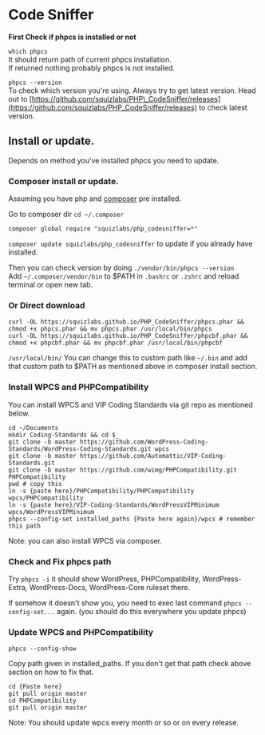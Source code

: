 # Code Sniffer

**First Check if phpcs is installed or not**

`which phpcs`  
It should return path of current phpcs installation.  
If returned nothing probably phpcs is not installed.

`phpcs --version`  
To check which version you're using. Always try to get latest version. Head out to [https://github.com/squizlabs/PHP\_CodeSniffer/releases](https://github.com/squizlabs/PHP_CodeSniffer/releases) to check latest version.

## Install or update.

Depends on method you've installed phpcs you need to update.

### Composer install or update.

Assuming you have php and [composer](https://getcomposer.org/doc/00-intro.md#installation-linux-unix-osx) pre installed.

Go to composer dir `cd ~/.composer`

`composer global require "squizlabs/php_codesniffer=*"`

`composer update squizlabs/php_codesniffer` to update if you already have installed.

Then you can check version by doing `./vendor/bin/phpcs --version`  
Add `~/.composer/vendor/bin` to $PATH in `.bashrc` or `.zshrc` and reload terminal or open new tab.

### Or Direct download

```
curl -OL https://squizlabs.github.io/PHP_CodeSniffer/phpcs.phar && chmod +x phpcs.phar && mv phpcs.phar /usr/local/bin/phpcs
curl -OL https://squizlabs.github.io/PHP_CodeSniffer/phpcbf.phar && chmod +x phpcbf.phar && mv phpcbf.phar /usr/local/bin/phpcbf
```

`/usr/local/bin/` You can change this to custom path like `~/.bin` and add that custom path to $PATH as mentioned above in composer install section.

### Install WPCS and PHPCompatibility

You can install WPCS and VIP Coding Standards via git repo as mentioned below.

```
cd ~/Documents
mkdir Coding-Standards && cd $_
git clone -b master https://github.com/WordPress-Coding-Standards/WordPress-Coding-Standards.git wpcs
git clone -b master https://github.com/Automattic/VIP-Coding-Standards.git
git clone -b master https://github.com/wimg/PHPCompatibility.git PHPCompatibility
pwd # copy this
ln -s {paste here}/PHPCompatibility/PHPCompatibility wpcs/PHPCompatibility
ln -s {paste here}/VIP-Coding-Standards/WordPressVIPMinimum wpcs/WordPressVIPMinimum
phpcs --config-set installed_paths {Paste here again}/wpcs # remember this path
```

Note: you can also install WPCS via composer.

### Check and Fix phpcs path

Try `phpcs -i` it should show WordPress, PHPCompatibility, WordPress-Extra, WordPress-Docs, WordPress-Core ruleset there.

If somehow it doesn't show you, you need to exec last command `phpcs --config-set...` again. \(you should do this everywhere you update phpcs\)

### Update WPCS and PHPCompatibility

```
phpcs --config-show
```

Copy path given in installed\_paths. If you don't get that path check above section on how to fix that.

```
cd {Paste here}
git pull origin master 
cd PHPCompatibility
git pull origin master
```

Note: You should update wpcs every month or so or on every release.

